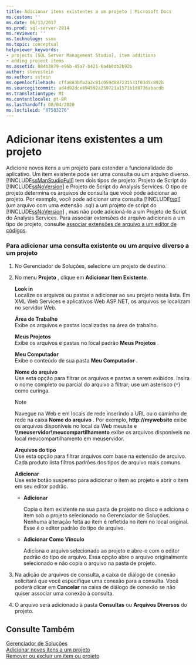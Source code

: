 ```yaml
---
title: Adicionar itens existentes a um projeto | Microsoft Docs
ms.custom: ''
ms.date: 06/13/2017
ms.prod: sql-server-2014
ms.reviewer: ''
ms.technology: ssms
ms.topic: conceptual
helpviewer_keywords:
- projects [SQL Server Management Studio], item additions
- adding project items
ms.assetid: 084b3879-e96b-45a7-b421-6a4b0db2b92b
author: stevestein
ms.author: sstein
ms.openlocfilehash: cffa683bfa2a2c81c059d887231531f03d5c892b
ms.sourcegitcommit: ad4d92dce894592a259721a1571b1d8736abacdb
ms.translationtype: MT
ms.contentlocale: pt-BR
ms.lasthandoff: 08/04/2020
ms.locfileid: "87583276"
---
```

# <a name="add-existing-items-to-a-project"></a>Adicionar itens existentes a um projeto
  Adicione novos itens a um projeto para estender a funcionalidade do aplicativo. Um item existente pode ser uma consulta ou um arquivo diverso. [!INCLUDE[ssManStudioFull](../../includes/ssmanstudiofull-md.md)] tem dois tipos de projeto: Projeto de Script do [!INCLUDE[ssNoVersion](../../includes/ssnoversion-md.md)] e Projeto de Script do Analysis Services. O tipo de projeto determina os arquivos de consulta que você pode adicionar ao projeto. Por exemplo, você pode adicionar uma consulta [!INCLUDE[tsql](../../includes/tsql-md.md)] (um arquivo com uma extensão .sql) a um projeto de script do [!INCLUDE[ssNoVersion](../../includes/ssnoversion-md.md)] , mas não pode adicioná-lo a um Projeto de Script do Analysis Services. Para associar extensões de arquivo adicionais a um tipo de projeto, consulte [associar extensões de arquivo a um editor de códigos](../../relational-databases/scripting/associate-file-extensions-to-a-code-editor.md).  
  
### <a name="to-add-an-existing-query-or-a-miscellaneous-file-to-a-project"></a>Para adicionar uma consulta existente ou um arquivo diverso a um projeto  
  
1.  No Gerenciador de Soluções, selecione um projeto de destino.  
  
2.  No menu **Projeto** , clique em **Adicionar Item Existente**.  
  
     **Look in**  
     Localize os arquivos ou pastas a adicionar ao seu projeto nesta lista. Em XML Web Services e aplicativos Web ASP.NET, os arquivos se localizam no servidor Web.  
  
     **Área de Trabalho**  
     Exibe os arquivos e pastas localizadas na área de trabalho.  
  
     **Meus Projetos**  
     Exibe os arquivos e pastas no local padrão **Meus Projetos** .  
  
     **Meu Computador**  
     Exibe o conteúdo de sua pasta **Meu Computador** .  
  
     **Nome do arquivo**  
     Use esta opção para filtrar os arquivos e pastas a serem exibidos. Insira o nome completo ou parcial do arquivo a filtrar; use um asterisco (`*`) como curinga.  
  
    > [!NOTE]  
    >  Navegue na Web e em locais de rede inserindo a URL ou o caminho de rede na caixa **Nome do arquivo** . Por exemplo, **http://mywebsite** exibe os arquivos disponíveis no local da Web meusite e **\\\meuservidor\meucompartilhamento** exibe os arquivos disponíveis no local meucompartilhamento em meuservidor.  
  
     **Arquivos do tipo**  
     Use esta opção para filtrar arquivos com base na extensão de arquivo. Cada produto lista filtros padrões dos tipos de arquivo mais comuns.  
  
     **Adicionar**  
     Use este botão suspenso para adicionar o item ao projeto e abrir o item em seu editor padrão.  
  
    -   **Adicionar**  
  
         Copia o item existente na sua pasta de projeto no disco e adiciona o item sob o projeto selecionado no Gerenciador de Soluções. Nenhuma alteração feita ao item é refletida no item no local original. Esse é o editor padrão do tipo de arquivo.  
  
    -   **Adicionar Como Vínculo**  
  
         Adiciona o arquivo selecionado ao projeto e abre-o com o editor padrão do tipo de arquivo. Essa opção abre o arquivo originalmente selecionado e não copia o arquivo na pasta de projeto.  
  
3.  Na adição de arquivos de consulta, a caixa de diálogo de conexão solicitará que você especifique uma conexão para a consulta. Você poderá clicar em **Cancelar** na caixa de diálogo de conexão se não quiser associar uma conexão à consulta.  
  
4.  O arquivo será adicionado à pasta **Consultas** ou **Arquivos Diversos** do projeto.  
  
## <a name="see-also"></a>Consulte Também  
 [Gerenciador de Soluções](solution-explorer.md)   
 [Adicionar novos itens a um projeto](add-new-items-to-a-project.md)   
 [Remover ou excluir um item ou projeto](remove-or-delete-an-item-or-project.md)  
  
  
